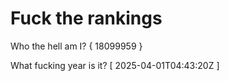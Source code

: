 # Fuck the rankings

Who the hell am I?
{ 18099959 }

What fucking year is it?
[ 2025-04-01T04:43:20Z ]
